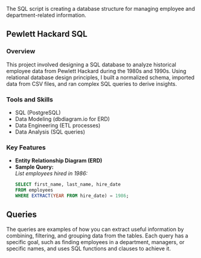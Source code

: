 The SQL script is creating a database structure for managing employee and department-related information.

## Pewlett Hackard SQL 

### Overview
This project involved designing a SQL database to analyze historical employee data from Pewlett Hackard during the 1980s and 1990s. Using relational database design principles, I built a normalized schema, imported data from CSV files, and ran complex SQL queries to derive insights.

### Tools and Skills
- SQL (PostgreSQL)
- Data Modeling (dbdiagram.io for ERD)
- Data Engineering (ETL processes) 
- Data Analysis (SQL queries)

### Key Features
- **Entity Relationship Diagram (ERD)**
- **Sample Query:**  
  *List employees hired in 1986:*
  ```sql
  SELECT first_name, last_name, hire_date
  FROM employees
  WHERE EXTRACT(YEAR FROM hire_date) = 1986;

## Queries
The queries are examples of how you can extract useful information by combining, filtering, and grouping data from the tables. Each query has a specific goal, such as finding employees in a department, managers, or specific names, and uses SQL functions and clauses to achieve it.
